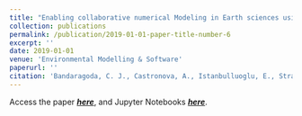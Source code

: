 ```yaml
---
title: "Enabling collaborative numerical Modeling in Earth sciences using Knowledge Infrastructure"
collection: publications
permalink: /publication/2019-01-01-paper-title-number-6
excerpt: ''
date: 2019-01-01
venue: 'Environmental Modelling & Software'
paperurl: ''
citation: 'Bandaragoda, C. J., Castronova, A., Istanbulluoglu, E., Strauch, R., Nudurupati, S. S., Phuong, J., Adams, J. M., Gasparini, N. M., Barnhart, K., Hutton, E. W. H., Hobley, D. E. J., Lyons, N. J., Tucker, G. E., Tarboton, D. G., Idaszak, R., & Wang, S. (2019). Enabling collaborative numerical Modeling in Earth sciences using Knowledge Infrastructure. Environmental Modelling & Software.'
---
```


Access the paper ***[here](http://saisiddu.github.io/files/bandaragoda_et_al_2019_EMS_paper.pdf)***,
and Jupyter Notebooks ***[here](https://github.com/saisiddu/pub_bandaragoda_etal_ems)***. 